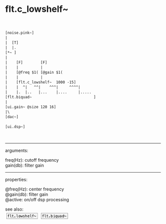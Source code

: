 # flt.c_lowshelf~

```


[noise.pink~]
|
|  [T]
|  |.
[*~ ]
|
|    [F]        [F]
|    |          |
|    [@freq $1( [@gain $1(
|    |          |
|    [flt.c_lowshelf~  1000 -15]
|    |  ^|   ^^|    ^^^|     ^^^^|
|    |.  |..   |...    |....     |.....
[flt.biquad~                            ]
|
[ui.gain~ @size 120 16]
|\
[dac~]

[ui.dsp~]

            
```
---
arguments:

freq(Hz): cutoff frequency<br>
gain(db): filter
            gain<br>

---
properties:

@freq(Hz): center frequency<br>
@gain(db): filter gain<br>
@active: on/off dsp
            processing<br>

see also:<br>
![flt.lowshelf~](img/object_flt.lowshelf~.png)
![flt.biquad~](img/object_flt.biquad~.png)
